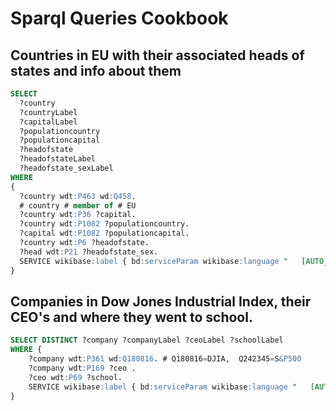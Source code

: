 # Sparql Queries Cookbook

## Countries in EU with their associated heads of states and info about them
```sql
SELECT 
  ?country
  ?countryLabel
  ?capitalLabel
  ?populationcountry
  ?populationcapital
  ?headofstate
  ?headofstateLabel
  ?headofstate_sexLabel
WHERE 
{
  ?country wdt:P463 wd:Q458.
  # country # member of # EU
  ?country wdt:P36 ?capital.
  ?country wdt:P1082 ?populationcountry.
  ?capital wdt:P1082 ?populationcapital.
  ?country wdt:P6 ?headofstate.
  ?head wdt:P21 ?headofstate_sex.
  SERVICE wikibase:label { bd:serviceParam wikibase:language "   [AUTO_LANGUAGE],en". }
}
```
## Companies in Dow Jones Industrial Index, their CEO's and where they went to school.
```sql
SELECT DISTINCT ?company ?companyLabel ?ceoLabel ?schoolLabel
WHERE {
    ?company wdt:P361 wd:Q180816. # Q180816=DJIA,  Q242345=S&P500
    ?company wdt:P169 ?ceo .
    ?ceo wdt:P69 ?school.
    SERVICE wikibase:label { bd:serviceParam wikibase:language "   [AUTO_LANGUAGE],en". }
}
```
